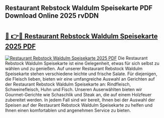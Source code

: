 ## Restaurant Rebstock Waldulm Speisekarte PDF Download Online 2025 rvDDN

# <h2><a href="http://gcdp90.nevu.top/?p=Restaurant+Rebstock+Waldulm+Speisekarte">🔗 👉🔴 Restaurant Rebstock Waldulm Speisekarte 2025 PDF</a></h2>

[![Restaurant Rebstock Waldulm Speisekarte 2025 PDF](https://i.imgur.com/dBaPXMq.png)](http://gcdp90.nevu.top/?p=Restaurant+Rebstock+Waldulm+Speisekarte)
Die Restaurant Rebstock Waldulm Speisekarte ist eine Gelegenheit, etwas für sich selbst zu wählen und zu genießen. Auf unserer Restaurant Rebstock Waldulm Speisekarte stehen verschiedene leichte und frische Salate. Für diejenigen, die Fleisch lieben, bieten wir eine umfangreiche Auswahl an Gerichten auf der Restaurant Rebstock Waldulm Speisekarte an: Rindfleisch, Schweinefleisch, Huhn und Fisch. Unseren Auserwählten bieten wir Gourmet-Gerichte wie Schaschlik und Steak an, die auf einem Holzfeuer zubereitet werden. In jedem Fall sind wir bereit, Ihnen bei der Auswahl der Speisen auf der Restaurant Rebstock Waldulm Speisekarte zu helfen und Ihnen einen komfortablen und angenehmen Service zu bieten.
